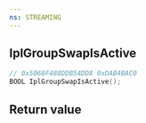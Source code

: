 ```yaml
---
ns: STREAMING
---
```

## IplGroupSwapIsActive

```c
// 0x5068F488DDB54DD8 0xDAB4BAC0
BOOL IplGroupSwapIsActive();
```


## Return value
